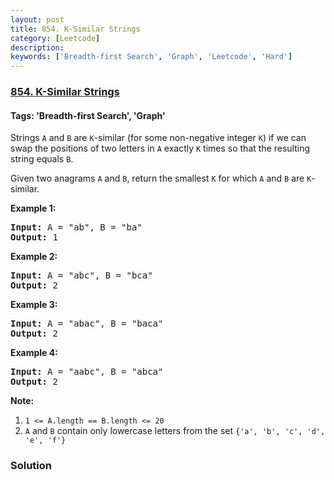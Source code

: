 ```yaml
---
layout: post
title: 854. K-Similar Strings
category: [Leetcode]
description: 
keywords: ['Breadth-first Search', 'Graph', 'Leetcode', 'Hard']
---
```

### [854. K-Similar Strings](https://leetcode.com/problems/k-similar-strings)

#### Tags: 'Breadth-first Search', 'Graph'

<div class="content__u3I1 question-content__JfgR"><div><p>Strings <code>A</code> and <code>B</code> are <code>K</code>-similar (for some non-negative integer <code>K</code>) if we can swap the positions of two letters in <code>A</code> exactly <code>K</code> times so that the resulting string equals <code>B</code>.</p>
<p>Given two anagrams <code>A</code> and <code>B</code>, return the smallest <code>K</code> for which <code>A</code> and <code>B</code> are <code>K</code>-similar.</p>
<p><strong>Example 1:</strong></p>
<pre><strong>Input: </strong>A = <span id="example-input-1-1">"ab"</span>, B = <span id="example-input-1-2">"ba"</span>
<strong>Output: </strong><span id="example-output-1">1</span>
</pre>
<div>
<p><strong>Example 2:</strong></p>
<pre><strong>Input: </strong>A = <span id="example-input-2-1">"abc"</span>, B = <span id="example-input-2-2">"bca"</span>
<strong>Output: </strong><span id="example-output-2">2</span>
</pre>
<div>
<p><strong>Example 3:</strong></p>
<pre><strong>Input: </strong>A = <span id="example-input-3-1">"abac"</span>, B = <span id="example-input-3-2">"baca"</span>
<strong>Output: </strong><span id="example-output-3">2</span>
</pre>
<div>
<p><strong>Example 4:</strong></p>
<pre><strong>Input: </strong>A = <span id="example-input-4-1">"aabc"</span>, B = <span id="example-input-4-2">"abca"</span>
<strong>Output: </strong><span id="example-output-4">2</span></pre>
</div>
</div>
</div>
<p><strong>Note:</strong></p>
<ol>
<li><code>1 &lt;= A.length == B.length &lt;= 20</code></li>
<li><code>A</code> and <code>B</code> contain only lowercase letters from the set <code>{'a', 'b', 'c', 'd', 'e', 'f'}</code></li>
</ol>
</div></div>

### Solution
